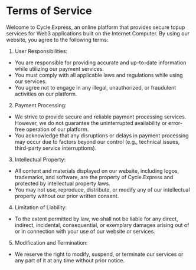 # Terms of Service

Welcome to Cycle.Express, an online platform that provides secure topup services for Web3 applications built on the Internet Computer.
By using our website, you agree to the following terms:

1. User Responsibilities:
- You are responsible for providing accurate and up-to-date information while utilizing our payment services.
- You must comply with all applicable laws and regulations while using our services.
- You agree not to engage in any illegal, unauthorized, or fraudulent activities on our platform.

2. Payment Processing:
- We strive to provide secure and reliable payment processing services. However, we do not guarantee the uninterrupted availability or error-free operation of our platform.
- You acknowledge that any disruptions or delays in payment processing may occur due to factors beyond our control (e.g., technical issues, third-party service interruptions).

3. Intellectual Property:
- All content and materials displayed on our website, including logos, trademarks, and software, are the property of Cycle.Express and protected by intellectual property laws.
- You may not use, reproduce, distribute, or modify any of our intellectual property without our prior written consent.

4. Limitation of Liability:
- To the extent permitted by law, we shall not be liable for any direct, indirect, incidental, consequential, or exemplary damages arising out of or in connection with your use of our website or services.

5. Modification and Termination:
- We reserve the right to modify, suspend, or terminate our services or any part of it at any time without prior notice.
